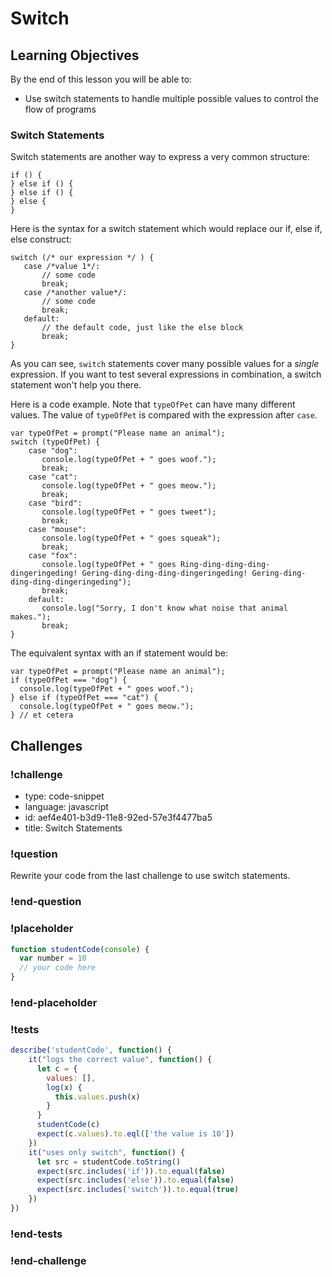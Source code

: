 # Switch

## Learning Objectives

By the end of this lesson you will be able to:

* Use switch statements to handle multiple possible values to control the flow of programs

### Switch Statements

Switch statements are another way to express a very common structure:

```
if () {
} else if () {
} else if () {
} else {
}
```

Here is the syntax for a switch statement which would replace our if, else if, else construct:

```
switch (/* our expression */ ) {
   case /*value 1*/:
       // some code
       break;
   case /*another value*/:
       // some code
       break;
   default:
       // the default code, just like the else block
       break;
}
```

As you can see, `switch` statements cover many possible values for a *single* expression. If you want to test several expressions in combination, a switch statement won't help you there.

Here is a code example. Note that `typeOfPet` can have many different values. The value of `typeOfPet` is compared with the expression after `case`.

```
var typeOfPet = prompt("Please name an animal");
switch (typeOfPet) {
	case "dog":
	   console.log(typeOfPet + " goes woof.");
	   break;
	case "cat":
	   console.log(typeOfPet + " goes meow.");
	   break;
	case "bird":
	   console.log(typeOfPet + " goes tweet");
	   break;
	case "mouse":
	   console.log(typeOfPet + " goes squeak");
	   break;
	case "fox":
	   console.log(typeOfPet + " goes Ring-ding-ding-ding-dingeringeding! Gering-ding-ding-ding-dingeringeding! Gering-ding-ding-ding-dingeringeding");
	   break;
	default:
	   console.log("Sorry, I don't know what noise that animal makes.");
	   break;
}
```

The equivalent syntax with an if statement would be:

```
var typeOfPet = prompt("Please name an animal");
if (typeOfPet === "dog") {
  console.log(typeOfPet + " goes woof.");
} else if (typeOfPet === "cat") {
  console.log(typeOfPet + " goes meow.");
} // et cetera
```

## Challenges
### !challenge

* type: code-snippet
* language: javascript
* id: aef4e401-b3d9-11e8-92ed-57e3f4477ba5
* title: Switch Statements

### !question

Rewrite your code from the last challenge to use switch statements.

### !end-question

### !placeholder

```js
function studentCode(console) {
  var number = 10
  // your code here
}
```

### !end-placeholder

### !tests

```js
describe('studentCode', function() {
    it("logs the correct value", function() {
      let c = {
        values: [],
        log(x) {
          this.values.push(x)
        }
      }
      studentCode(c)
      expect(c.values).to.eql(['the value is 10'])
    })
    it("uses only switch", function() {
      let src = studentCode.toString()
      expect(src.includes('if')).to.equal(false)
      expect(src.includes('else')).to.equal(false)
      expect(src.includes('switch')).to.equal(true)
    })
})
```
### !end-tests

### !end-challenge
